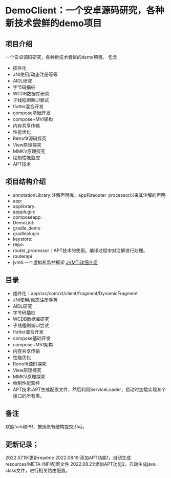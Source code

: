 # DemoClient：一个安卓源码研究，各种新技术尝鲜的demo项目

## 项目介绍

一个安卓源码研究，各种新技术尝鲜的demo项目。 包含

* 插件化
* JNI使用/动态注册等等
* AIDL研究
* 字节码插桩
* WCDB数据库研究
* 子线程刷新UI尝试
* flutter混合开发
* compose基础开发
* compose+MVI架构
* 内存共享传输
* 性能优化
* Retrofit源码探究
* View原理探究
* MMKV原理探究
* 绘制性能监控
* APT技术

## 项目结构介绍

* annotationLibrary:注解声明库，app和reouter_processor以来其注解的声明
* app:
* applibrary:
* appplugin:
* composeapp:
* DemoLint:
* gradle_demo
* gradleplugin
* keystore:
* repo:
* router_processor：APT技术的使用。编译过程中对注解进行处理。
* routerapi
* jvmti:一个虚拟机监控框架 <a href="https://github.com/aa5279aa/android_all_demo/tree/master/DemoClient/READMELIST#README_JVMTI">JVMTI详细介绍</a>

## 目录

* 插件化：app/src/com/xt/client/fragment/DynamicFragment
* JNI使用/动态注册等等
* AIDL研究
* 字节码插桩
* WCDB数据库研究
* 子线程刷新UI尝试
* flutter混合开发
* compose基础开发
* compose+MVI架构
* 内存共享传输
* 性能优化
* Retrofit源码探究
* View原理探究
* MMKV原理探究
* 绘制性能监控
* APT技术:APT生成配置文件，然后利用ServiceLoader，启动时加载实现某个接口的所有类。


## 备注

欢迎fork和PR，按照原有结构提交即可。

## 更新记录；
2022.07.19:更新readme
2022.08.19:添加APT功能1，自动生成resources/META-INF/配置文件
2022.08.21:添加APT功能2，自动生成java class文件，进行相关路由配置。
  


